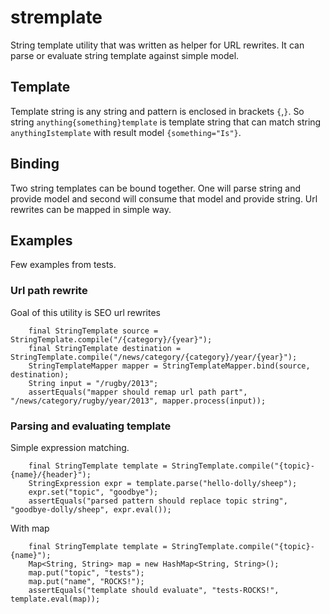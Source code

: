 stremplate
==========

String template utility that was written as helper for URL rewrites. It can parse or evaluate string template against simple model.

Template
--------
Template string is any string and pattern is enclosed in brackets `{`,`}`.
So string `anything{something}template` is template string that can match string `anythingIstemplate` with result model `{something="Is"}`.

Binding
-------
Two string templates can be bound together. One will parse string and provide model and second will consume that model and provide string. Url rewrites can be mapped in simple way.


Examples
--------
Few examples from tests.

### Url path rewrite

Goal of this utility is SEO url rewrites
```
	final StringTemplate source = StringTemplate.compile("/{category}/{year}");
	final StringTemplate destination = StringTemplate.compile("/news/category/{category}/year/{year}");
	StringTemplateMapper mapper = StringTemplateMapper.bind(source, destination);
	String input = "/rugby/2013";
	assertEquals("mapper should remap url path part", "/news/category/rugby/year/2013", mapper.process(input));
```
### Parsing and evaluating template

Simple expression matching.
```
	final StringTemplate template = StringTemplate.compile("{topic}-{name}/{header}");
	StringExpression expr = template.parse("hello-dolly/sheep");
	expr.set("topic", "goodbye");
	assertEquals("parsed pattern should replace topic string", "goodbye-dolly/sheep", expr.eval());
```
With map
```
	final StringTemplate template = StringTemplate.compile("{topic}-{name}");
	Map<String, String> map = new HashMap<String, String>();
	map.put("topic", "tests");
	map.put("name", "ROCKS!");
	assertEquals("template should evaluate", "tests-ROCKS!", template.eval(map));
```
